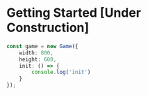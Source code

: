 # Getting Started [Under Construction]

```typescript
const game = new Game({
    width: 800,
    height: 600,
    init: () => {
        console.log('init')
    }
});
```
